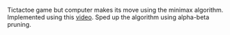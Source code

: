 Tictactoe game but computer makes its move using the minimax algorithm. Implemented using this [video](https://www.youtube.com/watch?v=trKjYdBASyQ&t=1155s ";)"). Sped up the algorithm using alpha-beta pruning.